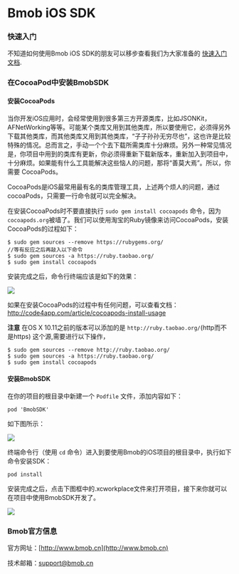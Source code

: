 # Bmob iOS SDK

### 快速入门

不知道如何使用Bmob iOS SDK的朋友可以移步查看我们为大家准备的 [快速入门文档](http://docs.bmob.cn/ios/faststart/index.html?menukey=fast_start&key=start_ios).


### 在CocoaPod中安装BmobSDK

#### 安装CocoaPods
 
   当你开发iOS应用时，会经常使用到很多第三方开源类库，比如JSONKit，AFNetWorking等等。可能某个类库又用到其他类库，所以要使用它，必须得另外下载其他类库，而其他类库又用到其他类库，“子子孙孙无穷尽也”，这也许是比较特殊的情况。总而言之，手动一个个去下载所需类库十分麻烦。另外一种常见情况是，你项目中用到的类库有更新，你必须得重新下载新版本，重新加入到项目中，十分麻烦。如果能有什么工具能解决这些恼人的问题，那将“善莫大焉”。所以，你需要 CocoaPods。

   CocoaPods是iOS最常用最有名的类库管理工具，上述两个烦人的问题，通过cocoaPods，只需要一行命令就可以完全解决。

   在安装CocoaPods时不要直接执行 `sudo gem install cocoapods` 命令，因为`cocoapods.org`被墙了。我们可以使用淘宝的Ruby镜像来访问CocoaPods，安装CocoaPods的过程如下：

```
$ sudo gem sources --remove https://rubygems.org/
//等有反应之后再敲入以下命令
$ sudo gem sources -a https://ruby.taobao.org/
$ sudo gem install cocoapods

```

安装完成之后，命令行终端应该是如下的效果：

![](Resourse/install.png)

如果在安装CocoaPods的过程中有任何问题，可以查看文档：http://code4app.com/article/cocoapods-install-usage

**注意**
在OS X 10.11之前的版本可以添加的是 `http://ruby.taobao.org/`(http而不是https) 这个源,需要进行以下操作，

```
$ sudo gem sources --remove http://ruby.taobao.org/
$ sudo gem sources -a https://ruby.taobao.org/
$ sudo gem install cocoapods
```

#### 安装BmobSDK

在你的项目的根目录中新建一个 `Podfile` 文件，添加内容如下：

```
pod 'BmobSDK'
```

如下图所示：

![](Resourse/podfile.png)


终端命令行（使用 `cd` 命令）进入到要使用Bmob的iOS项目的根目录中，执行如下命令安装SDK：

```
pod install
```

安装完成之后，点击下图框中的.xcworkplace文件来打开项目，接下来你就可以在项目中使用BmobSDK开发了。

![](Resourse/project.png)

### Bmob官方信息

官方网址：[http://www.bmob.cn](http://www.bmob.cn)

技术邮箱：support@bmob.cn
